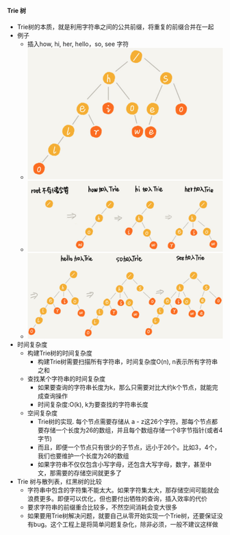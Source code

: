 #### Trie 树
- Trie树的本质，就是利用字符串之间的公共前缀，将重复的前缀合并在一起
- 例子
  - 插入how, hi, her, hello，so, see 字符
  - ![avatar](images/../../images/trie_1.png)
  - ![avatar](images/../../images/trie_2.png)
  - ![avatar](images/../../images/trie_3.png)
- 时间复杂度
  - 构建Trie树的时间复杂度
    - 构建Trie树需要扫描所有字符串，时间复杂度O(n), n表示所有字符串之和
  - 查找某个字符串的时间复杂度
    - 如果要查询的字符串长度为k，那么只需要对比大约k个节点，就能完成查询操作
    - 时间复杂度:O(k), k为要查找的字符串长度
  - 空间复杂度
    - Trie树的实现. 每个节点需要存储从 a - z这26个字符。那每个节点都要存储一个长度为26的数组，并且每个数组存储一个8字节指针(或者4字节)
    - 而且，即便一个节点只有很少的子节点，远小于26个。比如3，4个，我们也要维护一个长度为26的数组
    - 如果字符串不仅仅包含小写字母，还包含大写字母，数字，甚至中文，那需要的存储空间就更多了
- Trie 树与散列表，红黑树的比较
  - 字符串中包含的字符集不能太大。如果字符集太大，那存储空间可能就会浪费更多。即便可以优化，但也要付出牺牲的查询，插入效率的代价
  - 要求字符串的前缀重合比较多，不然空间消耗会变大很多
  - 如果要用Trie树解决问题，就要自己从零开始实现一个Trie树，还要保证没有bug。这个工程上是将简单问题复杂化，除非必须，一般不建议这样做